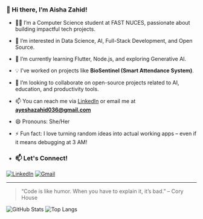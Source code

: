 ### 👋 Hi there, I’m Aisha Zahid!

- 👩‍💻 I’m a Computer Science student at FAST NUCES, passionate about building impactful tech projects.
- 👀 I’m interested in Data Science, AI, Full-Stack Development, and Open Source.
- 🌱 I’m currently learning Flutter, Node.js, and exploring Generative AI.
- 💡 I’ve worked on projects like **BioSentinel (Smart Attendance System)**.
- 💞️ I’m looking to collaborate on open-source projects related to AI, education, and productivity tools.
- 📫 You can reach me via [LinkedIn](https://www.linkedin.com/in/ayesha-zahid-4a9046301/) or email me at **ayeshazahid036@gmail.com**
- 😄 Pronouns: She/Her
- ⚡ Fun fact: I love turning random ideas into actual working apps – even if it means debugging at 3 AM!

- ### 📫 Let's Connect!
[![LinkedIn](https://img.shields.io/badge/LinkedIn-blue?logo=linkedin&style=for-the-badge)](https://www.linkedin.com/in/ayesha-zahid-4a9046301/)
[![Gmail](https://img.shields.io/badge/Gmail-D14836?logo=gmail&style=for-the-badge&logoColor=white)](mailto:ayeshazahid036@gmail.com)


---

> “Code is like humor. When you have to explain it, it’s bad.” – Cory House


![GitHub Stats](https://github-readme-stats.vercel.app/api?username=Aisha-Zahid&show_icons=true&theme=tokyonight)
![Top Langs](https://github-readme-stats.vercel.app/api/top-langs/?username=Aisha-Zahid&layout=compact&theme=radical)

<!---
Aisha-Zahid/Aisha-Zahid is a ✨ special ✨ repository because its `README.md` (this file) appears on your GitHub profile.
You can click the Preview link to take a look at your changes.
--->
